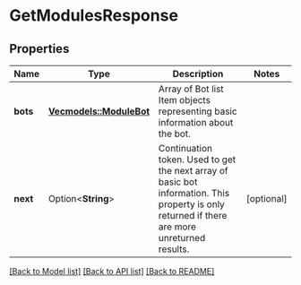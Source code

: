 # GetModulesResponse

## Properties

Name | Type | Description | Notes
------------ | ------------- | ------------- | -------------
**bots** | [**Vec<models::ModuleBot>**](ModuleBot.md) | Array of Bot list Item objects representing basic information about the bot. | 
**next** | Option<**String**> | Continuation token. Used to get the next array of basic bot information. This property is only returned if there are more unreturned results.  | [optional]

[[Back to Model list]](../README.md#documentation-for-models) [[Back to API list]](../README.md#documentation-for-api-endpoints) [[Back to README]](../README.md)


